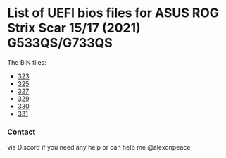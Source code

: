 # List of UEFI bios files for ASUS ROG Strix Scar 15/17 (2021) G533QS/G733QS

The BIN files:
- [323](https://github.com/alexonpeace/g533qs/raw/main/STRIX_SCAR_UEFI/G533QSAS323.zip)
- [325](https://github.com/alexonpeace/g533qs/raw/main/STRIX_SCAR_UEFI/G533QSAS325.zip)
- [327](https://github.com/alexonpeace/g533qs/raw/main/STRIX_SCAR_UEFI/G533QSAS327.zip)
- [329](https://github.com/alexonpeace/g533qs/raw/main/STRIX_SCAR_UEFI/G533QSAS329.zip)
- [330](https://github.com/alexonpeace/g533qs/raw/main/STRIX_SCAR_UEFI/G533QSAS330.zip)
- [331](https://github.com/alexonpeace/g533qs/raw/main/STRIX_SCAR_UEFI/G533QSAS331.zip)

### Contact
via Discord if you need any help or can help me @alexonpeace